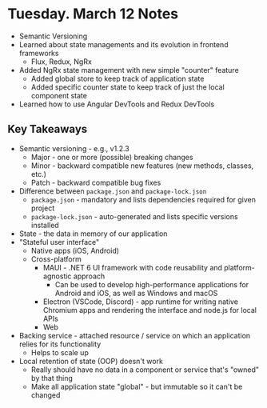 # Tuesday. March 12 Notes
- Semantic Versioning
- Learned about state managements and its evolution in frontend frameworks
    - Flux, Redux, NgRx
- Added NgRx state management with new simple "counter" feature
    - Added global store to keep track of application state
    - Added specific counter state to keep track of just the local component state
- Learned how to use Angular DevTools and Redux DevTools
## Key Takeaways
- Semantic versioning - e.g., v1.2.3
    - Major - one or more (possible) breaking changes
    - Minor - backward compatible new features (new methods, classes, etc.)
    - Patch - backward compatible bug fixes
- Difference between `package.json` and `package-lock.json`
    - `package.json` - mandatory and lists dependencies required for given project
    - `package-lock.json` - auto-generated and lists specific versions installed
- State - the data in memory of our application
- "Stateful user interface"
    - Native apps (iOS, Android)
    - Cross-platform
        - MAUI - .NET 6 UI framework with code reusability and platform-agnostic approach 
            - Can be used to develop high-performance applications for Android and iOS, as well as Windows and macOS
        - Electron (VSCode, Discord) - app runtime for writing native Chromium apps and rendering the interface and node.js for local APIs
        - Web
- Backing service - attached resource / service on which an application relies for its functionality 
    - Helps to scale up
- Local retention of state (OOP) doesn't work
    - Really should have no data in a component or service that's "owned" by that thing
    - Make all application state "global" - but immutable so it can't be changed